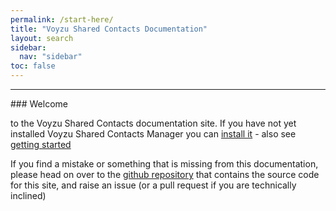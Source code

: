 ```yaml
---
permalink: /start-here/
title: "Voyzu Shared Contacts Documentation"
layout: search
sidebar:
  nav: "sidebar"
toc: false
---
```

<hr/>
### Welcome

to the Voyzu Shared Contacts documentation site.  If you have not yet installed Voyzu Shared Contacts Manager you can [install it](market) - also see [getting started](getting-started)

If you find a mistake or something that is missing from this documentation, please head on over to the [github repository](https://github.com/chrisjameslennon/mm/) that contains the source code for this site, and raise an issue (or a pull request if you are technically inclined)
